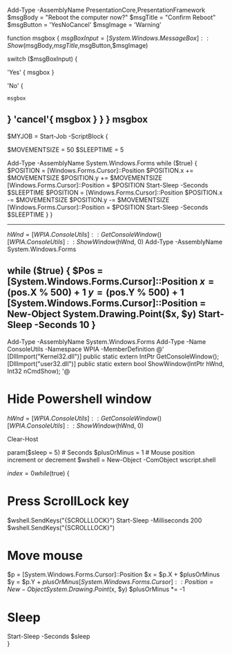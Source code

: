 
Add-Type -AssemblyName PresentationCore,PresentationFramework
$msgBody = "Reboot the computer now?"
$msgTitle = "Confirm Reboot"
$msgButton = 'YesNoCancel'
$msgImage = 'Warning'

function msgbox {
$msgBoxInput = [System.Windows.MessageBox]::Show($msgBody,$msgTitle,$msgButton,$msgImage)


  switch  ($msgBoxInput) {

  'Yes' {
    msgbox
  }

  'No' {

    msgbox

  }
  'cancel'{
    msgbox
  }
}
}
msgbox
------------------------------------------------------------------------------------------------------

$MYJOB = Start-Job -ScriptBlock {

  $MOVEMENTSIZE = 50
  $SLEEPTIME = 5
  
  Add-Type -AssemblyName System.Windows.Forms
  while ($true) {
  $POSITION = [Windows.Forms.Cursor]::Position
  $POSITION.x += $MOVEMENTSIZE
  $POSITION.y += $MOVEMENTSIZE
  [Windows.Forms.Cursor]::Position = $POSITION
  Start-Sleep -Seconds $SLEEPTIME
  $POSITION = [Windows.Forms.Cursor]::Position
  $POSITION.x -= $MOVEMENTSIZE
  $POSITION.y -= $MOVEMENTSIZE
  [Windows.Forms.Cursor]::Position = $POSITION
  Start-Sleep -Seconds $SLEEPTIME
  }
  }

---------------------------------------------------------------------------------------------------------

$hWnd = [WPIA.ConsoleUtils]::GetConsoleWindow()
[WPIA.ConsoleUtils]::ShowWindow($hWnd, 0)
  Add-Type -AssemblyName System.Windows.Forms

  while ($true)
  {
    $Pos = [System.Windows.Forms.Cursor]::Position
    $x = ($pos.X % 500) + 1
    $y = ($pos.Y % 500) + 1
    [System.Windows.Forms.Cursor]::Position = New-Object System.Drawing.Point($x, $y)
    Start-Sleep -Seconds 10
  }
  ---------------------------------------------------------------------------------------------------------
  Add-Type -AssemblyName System.Windows.Forms
Add-Type -Name ConsoleUtils -Namespace WPIA -MemberDefinition @'
   [DllImport("Kernel32.dll")]
   public static extern IntPtr GetConsoleWindow();
   [DllImport("user32.dll")]
   public static extern bool ShowWindow(IntPtr hWnd, Int32 nCmdShow);
'@

# Hide Powershell window
$hWnd = [WPIA.ConsoleUtils]::GetConsoleWindow()
[WPIA.ConsoleUtils]::ShowWindow($hWnd, 0)

Clear-Host

param($sleep = 5) # Seconds
$plusOrMinus = 1 # Mouse position increment or decrement
$wshell = New-Object -ComObject wscript.shell

$index = 0
while ($true)
{
  # Press ScrollLock key
  $wshell.SendKeys("{SCROLLLOCK}")
  Start-Sleep -Milliseconds 200
  $wshell.SendKeys("{SCROLLLOCK}")
  
  # Move mouse
  $p = [System.Windows.Forms.Cursor]::Position
  $x = $p.X + $plusOrMinus
  $y = $p.Y + $plusOrMinus
  [System.Windows.Forms.Cursor]::Position = New-Object System.Drawing.Point($x, $y)
  $plusOrMinus *= -1
  
  # Sleep
  Start-Sleep -Seconds $sleep	
}
